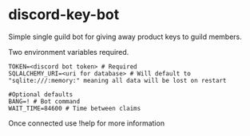 # discord-key-bot

Simple single guild bot for giving away product keys to guild members.

Two environment variables required.

```
TOKEN=<discord bot token> # Required
SQLALCHEMY_URI=<uri for database> # Will default to "sqlite:///:memory:" meaning all data will be lost on restart

#Optional defaults
BANG=! # Bot command
WAIT_TIME=84600 # Time between claims
```

Once connected use !help for more information